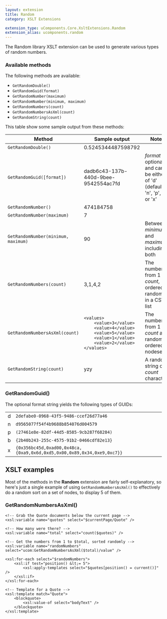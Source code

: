 ```yaml
---
layout: extension
title: Random
category: XSLT Extensions

extension_type: uComponents.Core.XsltExtensions.Random
extension_alias: ucomponents.random
---
```


The Random library XSLT extension can be used to generate various types of random numbers.

### Available methods

The following methods are available:

* `GetRandomDouble()`
* `GetRandomGuid(format)`
* `GetRandomNumber(maximum)`
* `GetRandomNumber(minimum, maximum)`
* `GetRandomNumbers(count)`
* `GetRandomNumbersAsXml(count)`
* `GetRandomString(count)`

This table show some sample output from these methods:

<table>
	<thead>
		<tr>
			<th>Method</th><th>Sample output</th><th>Notes</th>
		</tr>
	</thead>
	<tbody>
		<tr>
			<td><code>GetRandomDouble()</code></td>
			<td>0.5245344487598792</td>
			<td></td>
		</tr>
		<tr>
			<td><code>GetRandomGuid([format])</code></td>
			<td>dadb6c43-137b-440d-9bee-9542554ac7fd</td>
			<td>
				<var>format</var> is optional and can be either of 'd' (default), 'n', 'p', 'b', or 'x'
			</td>
		</tr>
		<tr>
			<td><code>GetRandomNumber()</code></td>
			<td>474184758</td>
			<td></td>
		</tr>
		<tr>
			<td><code>GetRandomNumber(maximum)</code></td>
			<td>7</td>
			<td></td>
		</tr>
		<tr>
			<td><code>GetRandomNumber(minimum, maximum)</code></td>
			<td>90</td>
			<td>Between <var>minimum</var> and <var>maximum</var>, including both</td>
		</tr>
		<tr>
			<td><code>GetRandomNumbers(count)</code></td>
			<td>3,1,4,2</td>
			<td>The numbers from 1 to <var>count</var>, ordered randomly in a CSV list</td>
		</tr>
		<tr>
			<td><code>GetRandomNumbersAsXml(count)</code></td>
			<td>
	<pre><code>&lt;values&gt;
	&lt;value&gt;3&lt;/value&gt;
	&lt;value&gt;4&lt;/value&gt;
	&lt;value&gt;5&lt;/value&gt;
	&lt;value&gt;1&lt;/value&gt;
	&lt;value&gt;2&lt;/value&gt;
&lt;/values&gt;</code></pre>
	</td>
			<td>The numbers from 1 to <var>count</var> as a randomly ordered nodeset</td>
		</tr>
		<tr>
			<td><code>GetRandomString(count)</code></td>
			<td>yzy</td>
			<td>A random string of <var>count</var> characters</td>
		</tr>
	</tbody>
</table>


### GetRandomGuid()

The optional format string yields the following types of GUIDs:

<table>
	<tr><td>d</td><td><code>2defabe0-0968-43f5-9486-ccef26d77a46</code></td></tr>
	<tr><td>n</td><td><code>d9565077f54f4b9688b854076d004579</code></td></tr>
	<tr><td>p</td><td><code>(27461e8e-82df-44d5-8585-9cb287f68284)</code></td></tr>
	<tr><td>b</td><td><code>{2b40b243-255c-4575-91b2-0466cdf82e13}</code></td></tr>
	<tr><td>x</td><td><code>{0x356bc45d,0xad00,0x48ca,{0xa9,0x6d,0xd5,0x00,0x89,0x34,0xe9,0xc7}}</code></td></tr>
</table>

## XSLT examples

Most of the methods in the **Random** extension are fairly self-explanatory, so here's just a single example of
using `GetRandomNumbersAsXml()` to effectively do a random sort on a set of nodes, to display 5 of them.

### GetRandomNumbersAsXml()

	<!-- Grab the Quote documents below the current page -->
	<xsl:variable name="quotes" select="$currentPage/Quote" />

	<!-- How many were there? -->
	<xsl:variable name="total" select="count($quotes)" />

	<!-- Get the numbers from 1 to $total, sorted randomly -->
	<xsl:variable name="randomNumbers" select="ucom:GetRandomNumbersAsXml($total)/value" />

	<xsl:for-each select="$randomNumbers">
		<xsl:if test="position() &lt;= 5"> 
			<xsl:apply-templates select="$quotes[position() = current()]" />
		</xsl:if>
	</xsl:for-each>

	<!-- Template for a Quote -->
	<xsl:template match="Quote">
		<blockquote>
			<xsl:value-of select="bodyText" />
		</blockquote>
	</xsl:template>

